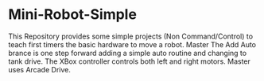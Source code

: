 # Mini-Robot-Simple
This Repository provides some simple projects (Non Command/Control)  to teach first timers the basic hardware to move a robot. Master
The Add Auto brance is one step forward adding a simple auto routine and changing to tank drive.
The XBox controller controls both left and right motors.  Master uses Arcade Drive.
